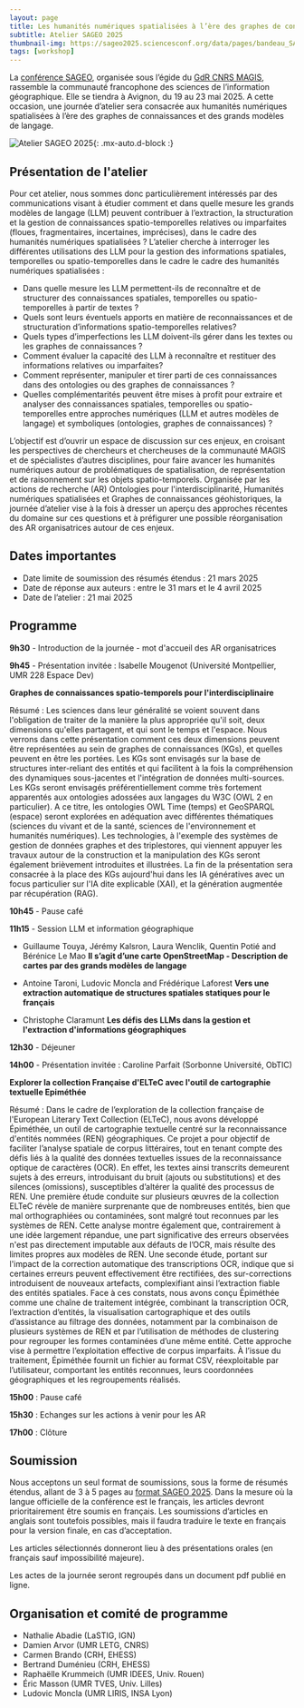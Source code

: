 ```yaml
---
layout: page
title: Les humanités numériques spatialisées à l’ère des graphes de connaissances et des grands modèles de langage
subtitle: Atelier SAGEO 2025
thumbnail-img: https://sageo2025.sciencesconf.org/data/pages/bandeau_SAGEO_2025.jpg
tags: [workshop]
---
```



La [conférence SAGEO](https://sageo2025.sciencesconf.org), organisée sous l’égide du [GdR CNRS MAGIS](https://gdr-magis.cnrs.fr), rassemble la communauté francophone des sciences de l’information géographique. Elle se tiendra à Avignon, du 19 au 23 mai 2025. A cette occasion, une journée d’atelier sera consacrée aux humanités numériques spatialisées à l’ère des graphes de connaissances et des grands modèles de langage.



![Atelier SAGEO 2025](https://sageo2025.sciencesconf.org/data/pages/bandeau_SAGEO_2025.jpg){: .mx-auto.d-block :}


## Présentation de l'atelier

Pour cet atelier, nous sommes donc particulièrement intéressés par des communications visant à étudier comment et dans quelle mesure les grands modèles de langage (LLM) peuvent contribuer à l’extraction, la structuration et la gestion de connaissances spatio-temporelles relatives ou imparfaites (floues, fragmentaires, incertaines, imprécises), dans le cadre des humanités numériques spatialisées ?
L’atelier cherche à interroger les différentes utilisations des LLM pour la gestion des informations spatiales, temporelles ou spatio-temporelles dans le cadre le cadre des humanités numériques spatialisées : 
* Dans quelle mesure les LLM permettent-ils de reconnaître et de structurer des connaissances spatiales, temporelles ou spatio-temporelles à partir de textes ? 
* Quels sont leurs éventuels apports en matière de reconnaissances et de structuration d’informations spatio-temporelles relatives?
* Quels types d’imperfections les LLM doivent-ils gérer dans les textes ou les graphes de connaissances ?
* Comment évaluer la capacité des LLM à reconnaître et restituer des informations relatives ou imparfaites?
* Comment représenter, manipuler et tirer parti de ces connaissances dans des ontologies ou des graphes de connaissances ?
* Quelles complémentarités peuvent être mises à profit pour extraire et analyser des connaissances spatiales, temporelles ou spatio-temporelles entre approches numériques (LLM et autres modèles de langage) et symboliques (ontologies, graphes de connaissances) ?


L’objectif est d’ouvrir un espace de discussion sur ces enjeux, en croisant les perspectives de chercheurs et chercheuses de la communauté MAGIS et de spécialistes d’autres disciplines, pour faire avancer les humanités numériques autour de problématiques de spatialisation, de représentation et de raisonnement sur les objets spatio-temporels. Organisée par les actions de recherche (AR) Ontologies pour l'interdisciplinarité, Humanités numériques spatialisées et Graphes de connaissances géohistoriques, la journée d’atelier vise à la fois à dresser un aperçu des approches récentes du domaine sur ces questions et à préfigurer une possible réorganisation des AR organisatrices autour de ces enjeux.


## Dates importantes


* Date limite de soumission des résumés étendus : 21 mars 2025
* Date de réponse aux auteurs : entre le 31 mars et le 4 avril 2025
* Date de l’atelier : 21 mai 2025


## Programme

**9h30** - Introduction de la journée - mot d'accueil des AR organisatrices

**9h45** - Présentation invitée : Isabelle Mougenot (Université Montpellier, UMR 228 Espace Dev)

**Graphes de connaissances spatio-temporels pour l'interdisciplinaire**

Résumé : Les sciences dans leur généralité se voient souvent dans l'obligation de traiter de la manière la plus appropriée qu'il soit, deux dimensions qu'elles partagent, et qui sont le temps et l'espace. Nous verrons dans cette présentation comment ces deux dimensions peuvent être représentées au sein de graphes de connaissances (KGs),  et quelles peuvent en être les portées. Les KGs sont envisagés sur la base de structures inter-reliant des entités et qui facilitent à la fois la compréhension des dynamiques sous-jacentes et l'intégration de données multi-sources. Les KGs seront envisagés préférentiellement comme très fortement apparentés aux ontologies adossées aux langages du W3C (OWL 2 en particulier). A ce titre, les ontologies OWL Time (temps) et GeoSPARQL (espace) seront explorées en adéquation avec différentes thématiques (sciences du vivant et de la santé, sciences de l'environnement et humanités numériques). Les technologies, à l'exemple des systèmes de gestion de données graphes et des triplestores, qui viennent appuyer les travaux autour de la construction et la manipulation des KGs seront également brièvement introduites et illustrées. La fin de la présentation sera consacrée à la place des KGs aujourd'hui dans les IA génératives avec un focus particulier sur l'IA dite explicable (XAI), et la génération augmentée par récupération (RAG). 

**10h45** - Pause café

**11h15** - Session LLM et information géographique

* Guillaume Touya, Jérémy Kalsron, Laura Wenclik, Quentin Potié and Bérénice Le Mao
**Il s’agit d’une carte OpenStreetMap - Description de cartes par des grands modèles de langage**

* Antoine Taroni, Ludovic Moncla and Frédérique Laforest
**Vers une extraction automatique de structures spatiales statiques pour le français**

* Christophe Claramunt
**Les défis des LLMs dans la gestion et l'extraction d'informations géographiques**

**12h30** - Déjeuner

**14h00** - Présentation invitée : Caroline Parfait (Sorbonne Université, ObTIC)

**Explorer la collection Française d'ELTeC avec l'outil de cartographie textuelle Epiméthée**

Résumé : Dans le cadre de l’exploration de la collection française de l'European Literary Text Collection (ELTeC), nous avons développé Épiméthée, un outil de cartographie textuelle centré sur la reconnaissance d'entités nommées (REN) géographiques. Ce projet a pour objectif de faciliter l’analyse spatiale de corpus littéraires, tout en tenant compte des défis liés à la qualité des données textuelles issues de la reconnaissance optique de caractères (OCR). En effet, les textes ainsi transcrits demeurent sujets à des erreurs, introduisant du bruit (ajouts ou substitutions) et des silences (omissions), susceptibles d’altérer la qualité des processus de REN.
Une première étude conduite sur plusieurs œuvres de la collection ELTeC révèle de manière surprenante que de nombreuses entités, bien que mal orthographiées ou contaminées, sont malgré tout reconnues par les systèmes de REN. Cette analyse montre également que, contrairement à une idée largement répandue, une part significative des erreurs observées n'est pas directement imputable aux défauts de l’OCR, mais résulte des limites propres aux modèles de REN. Une seconde étude, portant sur l'impact de la correction automatique des transcriptions OCR, indique que si certaines erreurs peuvent effectivement être rectifiées, des sur-corrections introduisent de nouveaux artefacts, complexifiant ainsi l’extraction fiable des entités spatiales.
Face à ces constats, nous avons conçu Épiméthée comme une chaîne de traitement intégrée, combinant la transcription OCR, l’extraction d’entités, la visualisation cartographique et des outils d’assistance au filtrage des données, notamment par la combinaison de plusieurs systèmes de REN et par l’utilisation de méthodes de clustering pour regrouper les formes contaminées d’une même entité. Cette approche vise à permettre l’exploitation effective de corpus imparfaits. À l’issue du traitement, Épiméthée fournit un fichier au format CSV, réexploitable par l’utilisateur, comportant les entités reconnues, leurs coordonnées géographiques et les regroupements réalisés.

**15h00** : Pause café

**15h30** : Echanges sur les actions à venir pour les AR

**17h00** : Clôture



## Soumission

Nous acceptons un seul format de soumissions, sous la forme de résumés étendus, allant de 3 à 5 pages au [format SAGEO 2025](https://sageo2025.sciencesconf.org/resource/page/id/4). 
Dans la mesure où la langue officielle de la conférence est le français, les articles devront prioritairement être soumis en français. Les soumissions d’articles en anglais sont toutefois possibles, mais il faudra traduire le texte en français pour la version finale, en cas d’acceptation.

Les articles sélectionnés donneront lieu à des présentations orales (en français sauf impossibilité majeure). 

Les actes de la journée seront regroupés dans un document pdf publié en ligne.




## Organisation et comité de programme

* Nathalie Abadie (LaSTIG, IGN)
* Damien Arvor (UMR LETG, CNRS)
* Carmen Brando (CRH, EHESS)
* Bertrand Duménieu (CRH, EHESS)
* Raphaëlle Krummeich (UMR IDEES, Univ. Rouen)
* Éric Masson (UMR TVES, Univ. Lilles)
* Ludovic Moncla (UMR LIRIS, INSA Lyon)
